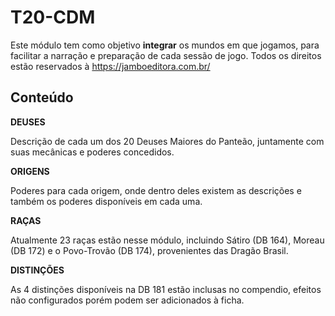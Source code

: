 # T20-CDM
Este módulo tem como objetivo **integrar** os mundos em que jogamos, para facilitar a narração e preparação de cada sessão de jogo. Todos os direitos estão reservados à https://jamboeditora.com.br/


## Conteúdo
**DEUSES**

Descrição de cada um dos 20 Deuses Maiores do Panteão, juntamente com suas mecânicas e poderes concedidos.


**ORIGENS**

Poderes para cada origem, onde dentro deles existem as descrições e também os poderes disponíveis em cada uma.


**RAÇAS**

Atualmente 23 raças estão nesse módulo, incluindo Sátiro (DB 164), Moreau (DB 172) e o Povo-Trovão (DB 174), provenientes das Dragão Brasil.

**DISTINÇÕES**

As 4 distinções disponíveis na DB 181 estão inclusas no compendio, efeitos não configurados porém podem ser adicionados à ficha.
